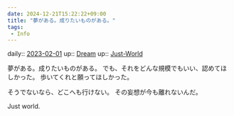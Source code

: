 ```yaml
---
date: 2024-12-21T15:22:22+09:00
title: "夢がある。成りたいものがある。"
tags:
 - Info
---
```


daily:: [2023-02-01](/Daily_Note/2023-02-01.md)
up:: [Dream](Bar/Novel/Topics/Dream.md)
up:: [Just-World](Bar/Novel/Just-World/Just-World.md)

夢がある。成りたいものがある。
でも、それをどんな規模でもいい、認めてほしかった。
歩いてくれと願ってほしかった。

そうでないなら、どこへも行けない。
その妄想が今も離れないんだ。

Just world.